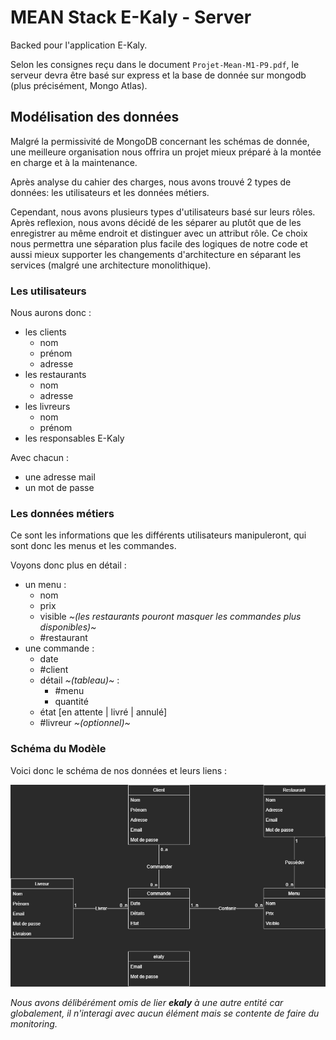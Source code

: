 # MEAN Stack E-Kaly - Server

Backed pour l'application E-Kaly.

Selon les consignes reçu dans le document `Projet-Mean-M1-P9.pdf`, le serveur devra être basé sur express et la base de donnée sur mongodb (plus précisément, Mongo Atlas).

## Modélisation des données

Malgré la permissivité de MongoDB concernant les schémas de donnée, une meilleure organisation nous offrira un projet mieux préparé à la montée en charge et à la maintenance.

Après analyse du cahier des charges, nous avons trouvé 2 types de données: les utilisateurs et les données métiers.

Cependant, nous avons plusieurs types d'utilisateurs basé sur leurs rôles. Après reflexion, nous avons décidé de les séparer au plutôt que de les enregistrer au même endroit et distinguer avec un attribut rôle. Ce choix nous permettra une séparation plus facile des logiques de notre code et aussi mieux supporter les changements d'architecture en séparant les services (malgré une architecture monolithique).

### Les utilisateurs

Nous aurons donc :

- les clients
  - nom
  - prénom
  - adresse
- les restaurants
  - nom
  - adresse
- les livreurs
  - nom
  - prénom
- les responsables E-Kaly

Avec chacun :

- une adresse mail
- un mot de passe

### Les données métiers

Ce sont les informations que les différents utilisateurs manipuleront, qui sont donc les menus et les commandes.

Voyons donc plus en détail :

- un menu :
  - nom
  - prix
  - visible *~(les restaurants pouront masquer les commandes plus disponibles)~*
  - #restaurant
- une commande :
  - date  
  - #client
  - détail *~(tableau)~* :
    - #menu
    - quantité
  - état [en attente | livré | annulé]
  - #livreur *~(optionnel)~*

### Schéma du Modèle

Voici donc le schéma de nos données et leurs liens :

![Dans .model/Données.png](../.model/Données.png)

*Nous avons délibérément omis de lier **ekaly** à une autre entité car globalement, il n'interagi avec aucun élément mais se contente de faire du monitoring.*
